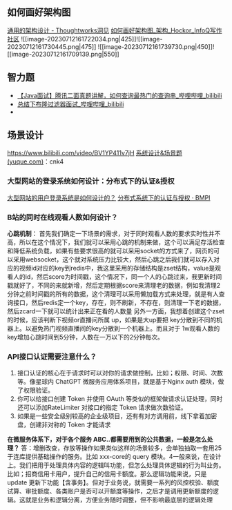 ## 如何画好架构图
[通用的架构设计 - Thoughtworks洞见](https://insights.thoughtworks.cn/common-architecture-design/)
[如何画好架构图_架构_Hockor_InfoQ写作社区](https://xie.infoq.cn/article/81531d298aec4ef823e4db4bb)
![[image-20230712161722034.png|425]]![[image-20230712161730445.png|475]]
![[image-20230712161739730.png|450]]![[image-20230712161709139.png|550]]


## 智力题
- [【Java面试】腾讯二面真题讲解，如何查询最热门的查询串_哔哩哔哩_bilibili](https://www.bilibili.com/video/BV1au411h7Gd/?buvid=Y1422518958DC89F440E8F99EA2EB202E71F&is_story_h5=false&mid=fvUvCh5BwXrAzJaP4zq0%2Fg%3D%3D&p=1&plat_id=116&share_from=ugc&share_medium=iphone&share_plat=ios&share_session_id=62E245DF-41D8-4D66-B99F-8B694F000584&share_source=WEIXIN&share_tag=s_i&timestamp=1686892351&unique_k=pfGNUUe&up_id=1031543543)
- [总结下布隆过滤器面试_哔哩哔哩_bilibili](https://www.bilibili.com/video/BV1Mo4y1J7cy/?buvid=Y1422518958DC89F440E8F99EA2EB202E71F&is_story_h5=false&mid=fvUvCh5BwXrAzJaP4zq0%2Fg%3D%3D&p=1&plat_id=116&share_from=ugc&share_medium=iphone&share_plat=ios&share_session_id=520AA489-3CD6-4CCF-9BBE-E4FD07319028&share_source=WEIXIN&share_tag=s_i&timestamp=1686892563&unique_k=8Fdgd5V&up_id=237262182)
- 

## 场景设计
https://www.bilibili.com/video/BV1YP411v7jH
[系统设计&场景题 (yuque.com)](https://www.yuque.com/snailclimb/mf2z3k/unri6r)：cnk4
### 大型网站的登录系统如何设计：分布式下的认证&授权
[大型网站的用户登录系统是如何设计的？]( https://www.zhihu.com/question/25400195/answer/2560614777)
[分布式系统下的认证与授权 · BMPI](https://www.bmpi.dev/dev/distributed-system/authentication-and-authorization/)

### B站的同时在线观看人数如何设计？
**心跳机制**：
首先我们确定一下场景的需求，对于同时观看人数的要求实时性并不高，所以在这个情况下，我们就可以采用心跳的机制来做，这个可以满足存活检查和降低系统负载，如果有些要求很高的就可以采用socket的方式来了，网页的可以采用websocket，这个就对系统压力比较大，然后心跳之后我们就可以存入对应的视频id对应的key到redis中，我这里采用的存储结构是zset结构，value是观看人的id，然后score为时间戳，这个情况下，同一个人的心跳过来，我更新时间戳就好了，不同的来就新增，然后定期根据score来清理老的数据，例如我清理2分钟之前时间戳的所有的数据，这个清理可以采用懒加载方式来处理，就是有人查询接口，然后redis定一个key，存在，则不刷新，不存在，则清理一下老的数据，然后zcard一下就可以统计出来正在看的人数量
另外一方面，我想着创建这个zset的时候，应该判断下视频or直播问所属 up，如果是大up要把 key分散到不同的机器上。以避免热门视频直播间的key分散到一个机器上。而且对于 1w观看人数的key增加心跳时间到5分钟，人数在一万以下的2分钟每次。

### API接口认证需要注意什么？
1. 接口认证的核心在于请求时可以对你的请求做控制，比如；权限、时间、次数等。像星球内 ChatGPT 微服务应用体系项目，就是基于Nginx auth 模块，做了权限验证。
2. 你可以给接口创建 Token 并使用 OAuth 等类似的框架做请求认证处理，同时还可以添加RateLimiter 对接口的指定 Token 请求做次数验证。
3. 如果是一些安全级别较高的企业级项目，还有有对方调用前，线下拿着加密盘，创建非对称的 Token 才能请求

**在微服务体系下，对于各个服务 ABC..都需要用到的公共数据，一般是怎么处理？**
答：增删改查，存放等操作如果类似这样的场景较多，会单独抽取一套用25于连库提供基础操作的服务。比如 xxx-core的 query 模块。4一般来说，在设计上。我们把用于处理具体内容的逻辑叫功能，但怎么处理具体逻辑的行为叫业务。比如；招商信用卡用户，提升自己的信用卡额度。那么逻辑功能来说，只是update 更新下功能【含事务】。但对于业务说，就需要一系列的风控校验、额度试算、审批额度、各类账户是否可以开额度等操作，之后才是调用更新额度的逻辑。这就是业务和逻辑分离，方便业务随时调整，但不影响最底层的逻辑处理